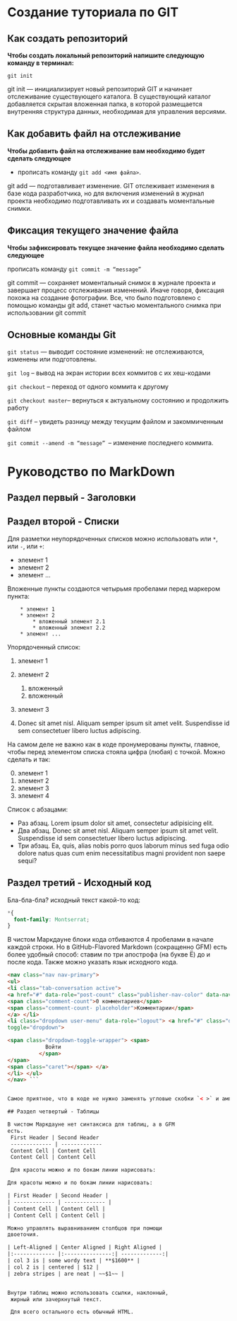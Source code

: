 # Создание туториала по GIT

## Как создать репозиторий

**Чтобы создать локальный репозиторий напишите следующую команду в терминал:**

  ```git init```

  git init — инициализирует новый репозиторий GIT и начинает отслеживание существующего каталога. В существующий каталог добавляется скрытая вложенная папка, в которой размещается внутренняя структура данных, необходимая для управления версиями.

## Как добавить файл на отслеживание 
**Чтобы добавить файл на отслеживание вам необходимо будет сделать следующее**

- прописать команду ```git add <имя файла>```.

git add — подготавливает изменение. GIT отслеживает изменения в базе кода разработчика, но для включения изменений в журнал проекта необходимо подготавливать их и создавать моментальные снимки. 

## Фиксация текущего значение файла
**Чтобы зафиксировать текущее значение файла необходимо сделать следующее**

прописать команду ```git commit -m “message” ```

git commit — сохраняет моментальный снимок в журнале проекта и завершает процесс отслеживания изменений. Иначе говоря, фиксация похожа на создание фотографии. Все, что было подготовлено с помощью команды git add, станет частью моментального снимка при использовании git commit

## Основные команды Git

```git status``` — выводит состояние изменений: не отслеживаются, изменены или подготовлены.

```git log``` – вывод на экран истории всех коммитов с их хеш-кодами

```git checkout``` – переход от одного коммита к другому

```git checkout master```– вернуться к актуальному состоянию и продолжить работу

```git diff``` – увидеть разницу между текущим файлом и закоммиченным файлом

```git commit --amend -m “message” ```– изменение последнего коммита.

# Руководство по MarkDown

## Раздел первый - Заголовки





## Раздел второй - Списки

Для разметки неупорядоченных списков можно использовать
или `*`, или `-`, или `+`:

- элемент 1
- элемент 2
- элемент ...

Вложенные пункты создаются четырьмя пробелами перед маркером пункта:

        * элемент 1
        * элемент 2
            * вложенный элемент 2.1
            * вложенный элемент 2.2
        * элемент ...   

Упорядоченный список:
1. элемент 1
2. элемент 2
    1. вложенный
    2. вложенный
3. элемент 3

4. Donec sit amet nisl. Aliquam semper ipsum sit amet velit. Suspendisse id sem consectetuer libero luctus adipiscing.

На самом деле не важно как в коде пронумерованы пункты,
главное, чтобы перед элементом списка стояла цифра (любая) с точкой. Можно сделать и так:

0. элемент 1
0. элемент 2
0. элемент 3
0. элемент 4

Список с абзацами:
* Раз абзац. Lorem ipsum dolor sit amet, consectetur
adipisicing elit.
* Два абзац. Donec sit amet nisl. Aliquam semper ipsum
sit amet velit. Suspendisse id sem consectetuer libero luctus adipiscing.
* Три абзац. Ea, quis, alias nobis porro quos laborum
        minus sed fuga odio dolore natus quas cum enim
        necessitatibus magni provident non saepe sequi?








## Раздел третий - Исходный код

Бла-бла-бла? исходный текст какой-то код:
```css
*{
  font-family: Montserrat;
}
```

В чистом Маркдауне блоки кода отбиваются 4 пробелами в начале каждой строки.
Но в GitHub-Flavored Markdown (сокращенно GFM) есть более удобный способ: ставим по три апострофа (на букве Ё) до и после кода. Также можно указать язык исходного кода.

```html
<nav class="nav nav-primary">
<ul>
<li class="tab-conversation active">
<a href="#" data-role="post-count" class="publisher-nav-color" data-nav="conversation">
<span class="comment-count">0 комментариев</span>
<span class="comment-count- placeholder">Комментарии</span>
</a> </li>
<li class="dropdown user-menu" data-role="logout"> <a href="#" class="dropdown-toggle" data-
toggle="dropdown">

<span class="dropdown-toggle-wrapper"> <span>
            Войти
          </span>
</span>
<span class="caret"></span> </a>
</li> </ul>
</nav> ```


Самое приятное, что в коде не нужно заменять угловые скобки `< >` и амперсанд `&` на их html-сущности.

## Раздел четвертый - Таблицы

В чистом Маркдауне нет синтаксиса для таблиц, а в GFM
есть.
 First Header | Second Header
 ------------- | -------------
 Content Cell | Content Cell
 Content Cell | Content Cell

 Для красоты можно и по бокам линии нарисовать:

Для красоты можно и по бокам линии нарисовать:

| First Header | Second Header |
| ------------- | ------------- |
| Content Cell | Content Cell |
| Content Cell | Content Cell |

Можно управлять выравниванием столбцов при помощи
двоеточия.

| Left-Aligned | Center Aligned | Right Aligned |
|:------------- |:---------------:| -------------:|
| col 3 is | some wordy text | **$1600** |
| col 2 is | centered | $12 |
| zebra stripes | are neat | ~~$1~~ |


Внутри таблиц можно использовать ссылки, наклонный,
 жирный или зачеркнутый текст.

 Для всего остального есть обычный HTML.